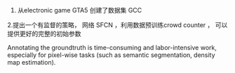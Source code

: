 1. 从electronic game GTA5 创建了数据集 GCC

2.提出一个有监督的策略，  网络 SFCN     ，利用数据预训练crowd counter ，  可以提供更好的完整的初始参数  









Annotating the groundtruth is  time-consuming and labor-intensive work, especially for pixel-wise tasks (such as semantic segmentation, density map estimation).
 
